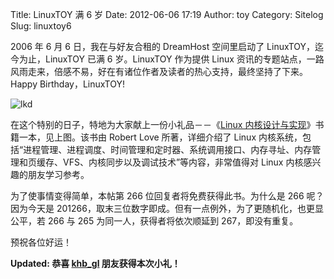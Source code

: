 Title: LinuxTOY 满 6 岁
Date: 2012-06-06 17:19
Author: toy
Category: Sitelog
Slug: linuxtoy6

2006 年 6 月 6 日，我在与好友合租的 DreamHost 空间里启动了
LinuxTOY，迄今为止，LinuxTOY 已满 6 岁。LinuxTOY 作为提供 Linux
资讯的专题站点，一路风雨走来，倍感不易，好在有诸位作者及读者的热心支持，最终坚持了下来。Happy
Birthday，LinuxTOY!

![lkd](http://linuxtoy.org/img/2012/06/lkd.jpg)

在这个特别的日子，特地为大家献上一份小礼品－－《[Linux
内核设计与实现](http://www.amazon.cn/Linux%E5%86%85%E6%A0%B8%E8%AE%BE%E8%AE%A1%E4%B8%8E%E5%AE%9E%E7%8E%B0-%E6%8B%89%E8%8A%99/dp/B004X3Z3D4)》书籍一本，见上图。该书由
Robert Love 所著，详细介绍了 Linux
内核系统，包括“进程管理、进程调度、时间管理和定时器、系统调用接口、内存寻址、内存管理和页缓存、VFS、内核同步以及调试技术”等内容，非常值得对
Linux 内核感兴趣的朋友学习参考。

为了使事情变得简单，本帖第 266 位回复者将免费获得此书。为什么是 266
呢？因为今天是
201266，取末三位数字即成。但有一点例外，为了更随机化，也更显公平，若 266
与 265 为同一人，获得者将依次顺延到 267，即没有重复。

预祝各位好运！

**Updated: 恭喜
[khb\_gl](http://linuxtoy.org/archives/linuxtoy6.html#comment-280776)
朋友获得本次小礼！**
